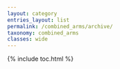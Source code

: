 ```yaml
---
layout: category
entries_layout: list
permalink: /combined_arms/archive/
taxonomy: combined_arms
classes: wide
---
```


{% include toc.html %}
